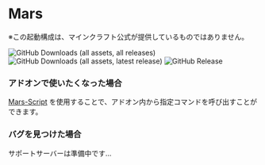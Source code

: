 # Mars
※この起動構成は、マインクラフト公式が提供しているものではありません。

![GitHub Downloads (all assets, all releases)](https://img.shields.io/github/downloads/Mars-Server/Mars/total) ![GitHub Downloads (all assets, latest release)](https://img.shields.io/github/downloads/Mars-Server/Mars/latest/total?color=green) ![GitHub Release](https://img.shields.io/github/v/release/Naru8521/Mars-Server)

### アドオンで使いたくなった場合
[Mars-Script](https://github.com/Mars-Server/Mars-Script) を使用することで、アドオン内から指定コマンドを呼び出すことができます。

### バグを見つけた場合
サポートサーバーは準備中です...

